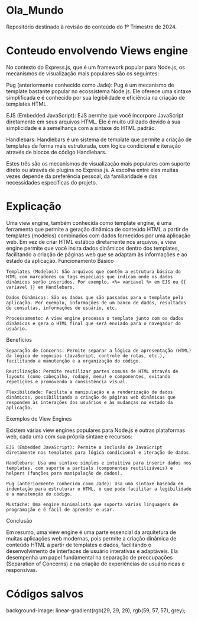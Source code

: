 # Ola_Mundo
Repositório destinado à revisão do conteúdo do 1º Trimestre de 2024.


# Conteudo envolvendo Views engine
No contexto do Express.js, que é um framework popular para Node.js, os mecanismos de visualização mais populares são os seguintes:

Pug (anteriormente conhecido como Jade): Pug é um mecanismo de template bastante popular no ecossistema Node.js. Ele oferece uma sintaxe simplificada e é conhecido por sua legibilidade e eficiência na criação de templates HTML.

EJS (Embedded JavaScript): EJS permite que você incorpore JavaScript diretamente em seus arquivos HTML. Ele é muito utilizado devido à sua simplicidade e à semelhança com a sintaxe do HTML padrão.

Handlebars: Handlebars é um sistema de template que permite a criação de templates de forma mais estruturada, com lógica condicional e iteração através de blocos de código Handlebars.

Estes três são os mecanismos de visualização mais populares com suporte direto ou através de plugins no Express.js. A escolha entre eles muitas vezes depende da preferência pessoal, da familiaridade e das necessidades específicas do projeto.

# Explicação
Uma view engine, também conhecida como template engine, é uma ferramenta que permite a geração dinâmica de conteúdo HTML a partir de templates (modelos) combinados com dados fornecidos por uma aplicação web. Em vez de criar HTML estático diretamente nos arquivos, a view engine permite que você insira dados dinâmicos dentro dos templates, facilitando a criação de páginas web que se adaptam às informações e ao estado da aplicação.
Funcionamento Básico

    Templates (Modelos): São arquivos que contêm a estrutura básica do HTML com marcadores ou tags especiais que indicam onde os dados dinâmicos serão inseridos. Por exemplo, <%= variavel %> em EJS ou {{ variavel }} em Handlebars.

    Dados Dinâmicos: São os dados que são passados para o template pela aplicação. Por exemplo, informações de um banco de dados, resultados de consultas, informações de usuário, etc.

    Processamento: A view engine processa o template junto com os dados dinâmicos e gera o HTML final que será enviado para o navegador do usuário.

Benefícios

    Separação de Concerns: Permite separar a lógica de apresentação (HTML) da lógica de negócios (JavaScript, controle de rotas, etc.), facilitando a manutenção e a organização do código.

    Reutilização: Permite reutilizar partes comuns de HTML através de layouts (como cabeçalho, rodapé, menu) e componentes, evitando repetições e promovendo a consistência visual.

    Flexibilidade: Facilita a manipulação e a renderização de dados dinâmicos, possibilitando a criação de páginas web dinâmicas que respondem às interações dos usuários e às mudanças no estado da aplicação.

Exemplos de View Engines

Existem várias view engines populares para Node.js e outras plataformas web, cada uma com sua própria sintaxe e recursos:

    EJS (Embedded JavaScript): Permite a inclusão de JavaScript diretamente nos templates para lógica condicional e iteração de dados.

    Handlebars: Usa uma sintaxe simples e intuitiva para inserir dados nos templates, com suporte a partials (componentes reutilizáveis) e helpers (funções para manipulação de dados).

    Pug (anteriormente conhecido como Jade): Usa uma sintaxe baseada em indentação para estruturar o HTML, o que pode facilitar a legibilidade e a manutenção do código.

    Mustache: Uma engine minimalista que suporta várias linguagens de programação e é fácil de aprender e usar.

Conclusão

Em resumo, uma view engine é uma parte essencial da arquitetura de muitas aplicações web modernas, pois permite a criação dinâmica de conteúdo HTML a partir de templates e dados, facilitando o desenvolvimento de interfaces de usuário interativas e adaptáveis. Ela desempenha um papel fundamental na separação de preocupações (Separation of Concerns) e na criação de experiências de usuário ricas e responsivas.

# Códigos salvos

background-image: linear-gradient(rgb(29, 29, 29), rgb(59, 57, 57), grey);